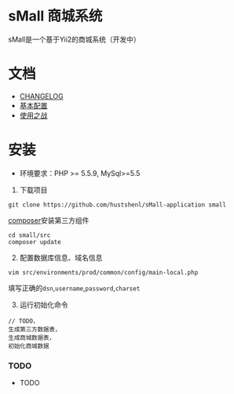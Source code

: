 # sMall 商城系统

sMall是一个基于Yii2的商城系统（开发中）

# 文档
+ [CHANGELOG](CHANGELOG.md)
+ [基本配置](docs/guide/configuration.md)
+ [使用之战](docs/guide/basic-usage.md)

# 安装

+ 环境要求：PHP >= 5.5.9, MySql>=5.5

1. 下载项目

`git clone https://github.com/hustshenl/sMall-application small`

[composer](https://getcomposer.org/)安装第三方组件

```shell
cd small/src
composer update
```
2. 配置数据库信息、域名信息

`vim src/environments/prod/common/config/main-local.php`

填写正确的`dsn`,`username`,`password`,`charset`

3. 运行初始化命令

```shell
// TODO，
生成第三方数据表，
生成商城数据表，
初始化商城数据
```


### TODO

+ TODO
